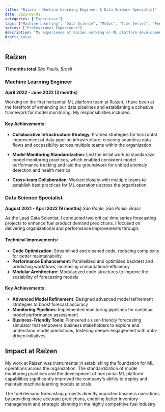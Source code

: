 ```yaml
---
title: "Raízen - Machine Learning Engineer & Data Science Specialist"
date: 2021-08-01
categories: ["Experience"]
tags: ["Machine Learning", "Data Science", "MLOps", "Time Series", "Fuel Industry"]
series: ["Professional Experience"]
description: "My experience at Raízen working on ML platform development and fuel demand forecasting projects."
draft: false
---
```


## Raízen
**11 months total**
*São Paulo, Brasil*

### Machine Learning Engineer
**April 2022 - June 2022 (3 months)**

Working on the first horizontal ML platform team at Raízen, I have been at the forefront of enhancing our data pipelines and establishing a cohesive framework for model monitoring. My responsibilities included:

#### Key Achievements:

* **Collaborative Infrastructure Strategy**: Framed strategies for horizontal improvement of data pipeline infrastructure, ensuring seamless data flows and accessibility across multiple teams within the organization

* **Model Monitoring Standardization**: Led the initial work to standardize model monitoring practices, which enabled consistent model performance tracking and laid the groundwork for unified anomaly detection and health metrics

* **Cross-team Collaboration**: Worked closely with multiple teams to establish best practices for ML operations across the organization

### Data Science Specialist
**August 2021 - April 2022 (9 months)**
*São Paulo, São Paulo, Brasil*

As the Lead Data Scientist, I conducted two critical time series forecasting projects to enhance fuel product demand predictions. I focused on delivering organizational and performance improvements through:

#### Technical Improvements:

* **Code Optimization**: Streamlined and cleaned code, reducing complexity for better maintainability
* **Performance Enhancement**: Parallelized and optimized backtest and predicting workflows, increasing computational efficiency
* **Modular Architecture**: Modularized code structures to improve the scalability of forecasting models

#### Key Achievements:

* **Advanced Model Refinement**: Designed advanced model refinement strategies to boost forecast accuracy
* **Monitoring Pipelines**: Implemented monitoring pipelines for continual model performance assessment
* **Business-Friendly Tools**: Pioneered a user-friendly forecasting simulator that empowers business stakeholders to explore and understand model predictions, fostering deeper engagement with data-driven initiatives

## Impact at Raízen

My work at Raízen was instrumental in establishing the foundation for ML operations across the organization. The standardization of model monitoring practices and the development of horizontal ML platform capabilities significantly improved the company's ability to deploy and maintain machine learning models at scale.

The fuel demand forecasting projects directly impacted business operations by providing more accurate predictions, enabling better inventory management and strategic planning in the highly competitive fuel industry.
